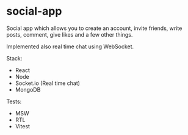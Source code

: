 # social-app

Social app which allows you to create an account, invite friends, write posts, comment, give likes and a few other things.

Implemented also real time chat using WebSocket.

Stack:
- React
- Node
- Socket.io (Real time chat)
- MongoDB
  
Tests:
- MSW
- RTL
- Vitest
